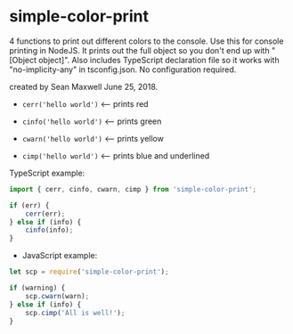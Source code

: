 # simple-color-print

4 functions to print out different colors to the console. Use this for console printing in NodeJS. 
It prints out the full object so you don't end up with "[Object object]". Also includes TypeScript 
declaration file so it works with "no-implicity-any" in tsconfig.json. No configuration required. 

created by Sean Maxwell June 25, 2018.


- `cerr('hello world')` <-- prints red

- `cinfo('hello world')` <-- prints green

- `cwarn('hello world')` <-- prints yellow

- `cimp('hello world')` <-- prints blue and underlined


TypeScript example: 

```typescript
import { cerr, cinfo, cwarn, cimp } from 'simple-color-print';

if (err) {
    cerr(err);
} else if (info) {
    cinfo(info);
}
```


- JavaScript example: 

```javascript
let scp = require('simple-color-print');

if (warning) {
    scp.cwarn(warn);
} else if (info) {
    scp.cimp('All is well!');
}
```


